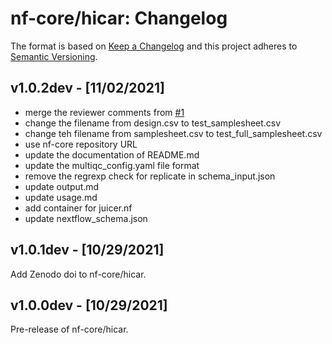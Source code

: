 # nf-core/hicar: Changelog

The format is based on [Keep a Changelog](https://keepachangelog.com/en/1.0.0/)
and this project adheres to [Semantic Versioning](https://semver.org/spec/v2.0.0.html).

## v1.0.2dev - [11/02/2021]

- merge the reviewer comments from [#1](https://github.com/nf-core/hicar/pull/1/)
- change the filename from design.csv to test_samplesheet.csv
- change teh filename from samplesheet.csv to test_full_samplesheet.csv
- use nf-core repository URL
- update the documentation of README.md
- update the multiqc_config.yaml file format
- remove the regrexp check for replicate in schema_input.json
- update output.md
- update usage.md
- add container for juicer.nf
- update nextflow_schema.json

## v1.0.1dev - [10/29/2021]

Add Zenodo doi to nf-core/hicar.

## v1.0.0dev - [10/29/2021]

Pre-release of nf-core/hicar.
